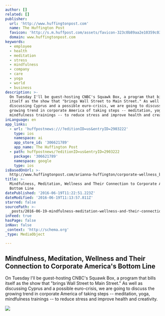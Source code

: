 ```yaml
---
author: []
related: []
publisher:
  url: 'http://www.huffingtonpost.com'
  name: The Huffington Post
  favicon: 'http://s.m.huffpost.com/assets/favicon-323c0b89aa2e10359c0389ac87254b1b.ico'
  domain: www.huffingtonpost.com
keywords:
  - employee
  - health
  - meditation
  - stress
  - mindfulness
  - company
  - care
  - yoga
  - world
  - business
description: >-
  On Tuesday I'll be guest-hosting CNBC's Squawk Box, a program that bills
  itself as the show that "brings Wall Street to Main Street." As well as
  discussing Cyprus and a possible euro-crisis, we are going to discuss the
  growing trend in corporate America of taking steps -- meditation, yoga,
  mindfulness trainings -- to reduce stress and improve health and creativity.
inLanguage: en
app_links:
  - url: 'huffpostnews:///?editionID=us&entryID=2903222'
    type: ios
    namespace: ai
    app_store_id: '306621789'
    app_name: The Huffington Post
  - path: huffpostnews/?editionID=us&entryID=2903222
    package: '306621789'
    namespace: google
    type: ios
isBasedOnUrl: >-
  http://www.huffingtonpost.com/arianna-huffington/corporate-wellness_b_2903222.html
title: >-
  Mindfulness, Meditation, Wellness and Their Connection to Corporate America's
  Bottom Line
datePublished: '2016-06-19T11:22:51.223Z'
dateModified: '2016-06-19T11:13:57.811Z'
starred: false
sourcePath: >-
  _posts/2016-06-19-mindfulness-meditation-wellness-and-their-connection-to-co.md
inFeed: true
hasPage: false
inNav: false
_context: 'http://schema.org'
_type: MediaObject

---
```

<article style=""><h1>Mindfulness, Meditation, Wellness and Their Connection to Corporate America's Bottom Line</h1><p>On Tuesday I'll be guest-hosting CNBC's Squawk Box, a program that bills itself as the show that "brings Wall Street to Main Street." As well as discussing Cyprus and a possible euro-crisis, we are going to discuss the growing trend in corporate America of taking steps -- meditation, yoga, mindfulness trainings -- to reduce stress and improve health and creativity.</p><img src="http://ecx.images-amazon.com/images/I/41J6jAFf%2BiL._SL160_.jpg" /></article>